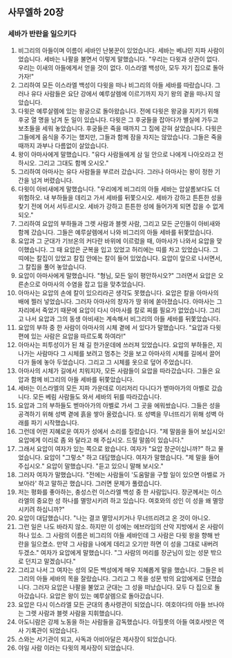 ## 사무엘하 20장

### 세바가 반란을 일으키다
1. 비그리의 아들이며 이름이 세바인 난봉꾼이 있었습니다. 세바는 베냐민 지파 사람이었습니다. 세바는 나팔을 불면서 이렇게 말했습니다. "우리는 다윗과 상관이 없다. 우리는 이새의 아들에게서 얻을 것이 없다. 이스라엘 백성아, 모두 자기 집으로 돌아가자!"
2. 그리하여 모든 이스라엘 백성이 다윗을 떠나 비그리의 아들 세바를 따랐습니다. 그러나 유다 사람들은 요단 강에서 예루살렘에 이르기까지 자기 왕의 곁을 떠나지 않았습니다.
3. 다윗은 예루살렘에 있는 왕궁으로 돌아왔습니다. 전에 다윗은 왕궁을 지키기 위해 후궁 열 명을 남겨 둔 일이 있습니다. 다윗은 그 후궁들을 잡아다가 별실에 가두고 보초들을 세워 놓았습니다. 후궁들은 죽을 때까지 그 집에 갇혀 살았습니다. 다윗은 그들에게 음식을 주기는 했지만, 그들과 함께 잠을 자지는 않았습니다. 그들은 죽을 때까지 과부나 다름없이 살았습니다.
4. 왕이 아마사에게 말했습니다. "유다 사람들에게 삼 일 안으로 나에게 나아오라고 전하시오. 그리고 그대도 함께 오시오."
5. 그리하여 아마사는 유다 사람들을 부르러 갔습니다. 그러나 아마사는 왕이 정한 기간을 넘겨 버렸습니다.
6. 다윗이 아비새에게 말했습니다. "우리에게 비그리의 아들 세바는 압살롬보다도 더 위험하오. 내 부하들을 데리고 가서 세바를 뒤쫓으시오. 세바가 강하고 튼튼한 성을 찾기 전에 어서 서두르시오. 세바가 강하고 튼튼한 성에 들어가게 되면 잡을 수 없게 되오."
7. 그리하여 요압의 부하들과 그렛 사람과 블렛 사람, 그리고 모든 군인들이 아비새와 함께 갔습니다. 그들은 예루살렘에서 나와 비그리의 아들 세바를 뒤쫓았습니다.
8. 요압과 그 군대가 기브온의 커다란 바위에 이르렀을 때, 아마사가 나와서 요압을 맞이했습니다. 그 때 요압은 군복을 입고 있었고 허리에는 띠를 차고 있었습니다. 그 띠에는 칼집이 있었고 칼집 안에는 칼이 들어 있었습니다. 요압이 앞으로 나서면서, 그 칼집을 풀어 놓았습니다.
9. 요압이 아마사에게 말했습니다. "형님, 모든 일이 평안하시오?" 그러면서 요압은 오른손으로 아마사의 수염을 잡고 입을 맞추었습니다.
10. 아마사는 요압의 손에 칼이 있으리라곤 생각도 못했습니다. 요압은 칼을 아마사의 배에 찔러 넣었습니다. 그러자 아마사의 창자가 땅 위에 쏟아졌습니다. 아마사는 그 자리에서 죽었기 때문에 요압이 다시 아마사를 칼로 찌를 필요가 없었습니다. 그리고 나서 요압과 그의 동생 아비새는 계속해서 비그리의 아들 세바를 뒤쫓았습니다.
11. 요압의 부하 중 한 사람이 아마사의 시체 곁에 서 있다가 말했습니다. "요압과 다윗 편에 있는 사람은 요압을 따르도록 하여라!"
12. 아마사는 피투성이가 된 채 길 한가운데에 쓰러져 있었습니다. 요압의 부하들은, 지나가는 사람마다 그 시체를 보려고 멈추는 것을 보고 아마사의 시체를 길에서 끌어다가 들에 놓아 두었습니다. 그리고 그 시체를 옷으로 덮어 주었습니다.
13. 아마사의 시체가 길에서 치워지자, 모든 사람들이 요압을 따라갔습니다. 그들은 요압과 함께 비그리의 아들 세바를 뒤쫓았습니다.
14. 세바는 이스라엘의 모든 지파 가운데로 이리저리 다니다가 벧마아가의 아벨로 갔습니다. 모든 베림 사람들도 와서 세바의 뒤를 따라갔습니다.
15. 요압과 그의 부하들도 벧마아가의 아벨로 가서 그 곳을 에워쌌습니다. 그들은 성을 공격하기 위해 성벽 곁에 흙을 쌓아 올렸습니다. 또 성벽을 무너뜨리기 위해 성벽 아래를 파기 시작했습니다.
16. 그런데 어떤 지혜로운 여자가 성에서 소리를 질렀습니다. "제 말씀을 들어 보십시오! 요압에게 이리로 좀 와 달라고 해 주십시오. 드릴 말씀이 있습니다."
17. 그래서 요압이 여자가 있는 쪽으로 왔습니다. 여자가 "요압 장군이십니까?" 하고 물었습니다. 요압이 "그렇소" 하고 대답했습니다. 여자가 말했습니다. "제 말을 들어 주십시오." 요압이 말했습니다. "듣고 있으니 말해 보시오."
18. 그러자 여자가 말했습니다. "전에는 사람들이 '도움말을 구할 일이 있으면 아벨로 가 보아라' 하고 말하곤 했습니다. 그러면 문제가 풀렸습니다.
19. 저는 평화를 좋아하는, 충성스런 이스라엘 백성 중 한 사람입니다. 장군께서는 이스라엘의 중요한 성 하나를 멸망시키려 하고 있습니다. 여호와의 성인 이 성을 왜 멸망시키려 하십니까?"
20. 요압이 대답했습니다. "나는 결코 멸망시키거나 무너뜨리려고 온 것이 아니오.
21. 그런 일은 나도 바라지 않소. 하지만 이 성에는 에브라임의 산악 지방에서 온 사람이 하나 있소. 그 사람의 이름은 비그리의 아들 세바인데 그 사람은 다윗 왕을 향해 반란을 일으켰소. 만약 그 사람을 나에게 데리고 오기만 하면 이 성을 그대로 내버려 두겠소." 여자가 요압에게 말했습니다. "그 사람의 머리를 장군님이 있는 성문 밖으로 던지고 말겠습니다."
22. 그리고 나서 그 여자는 성의 모든 백성에게 매우 지혜롭게 말을 했습니다. 그들은 비그리의 아들 세바의 목을 잘랐습니다. 그리고 그 목을 성문 밖의 요압에게로 던졌습니다. 그러자 요압은 나팔을 불었고 군대는 그 성을 떠났습니다. 모두 다 집으로 돌아갔습니다. 요압은 왕이 있는 예루살렘으로 돌아갔습니다.
23. 요압은 다시 이스라엘 모든 군대의 총사령관이 되었습니다. 여호야다의 아들 브나야는 그렛 사람과 블렛 사람을 지휘했습니다.
24. 아도니람은 강제 노동을 하는 사람들을 감독했습니다. 아힐룻의 아들 여호사밧은 역사 기록관이 되었습니다.
25. 스와는 서기관이 되고, 사독과 아비아달은 제사장이 되었습니다.
26. 야일 사람 이라는 다윗의 제사장이 되었습니다.